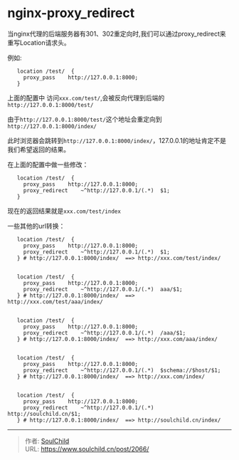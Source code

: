 # nginx-proxy_redirect

<!--more-->
当nginx代理的后端服务器有301、302重定向时,我们可以通过proxy_redirect来重写Location请求头。


例如:

```nginx
   location /test/  {
     proxy_pass    http://127.0.0.1:8000;
   }
```
上面的配置中
访问`xxx.com/test/`,会被反向代理到后端的`http://127.0.0.1:8000/test/`



由于`http://127.0.0.1:8000/test/`这个地址会重定向到`http://127.0.0.1:8000/index/`

此时浏览器会跳转到`http://127.0.0.1:8000/index/`，127.0.0.1的地址肯定不是我们希望返回的结果。


在上面的配置中做一些修改：

```nginx
   location /test/  {
     proxy_pass    http://127.0.0.1:8000;
     proxy_redirect    ~^http://127.0.0.1/(.*)  $1;
   }
```

现在的返回结果就是`xxx.com/test/index`




一些其他的url转换：
```nginx
   location /test/  {
     proxy_pass    http://127.0.0.1:8000;
     proxy_redirect    ~^http://127.0.0.1/(.*)  $1;
   } # http://127.0.0.1:8000/index/  ==> http://xxx.com/test/index/


   location /test/  {
     proxy_pass    http://127.0.0.1:8000;
     proxy_redirect    ~^http://127.0.0.1/(.*)  aaa/$1;
   } # http://127.0.0.1:8000/index/  ==> http://xxx.com/test/aaa/index/


   location /test/  {
     proxy_pass    http://127.0.0.1:8000;
     proxy_redirect    ~^http://127.0.0.1/(.*)  /aaa/$1;
   } # http://127.0.0.1:8000/index/  ==> http://xxx.com/aaa/index/


   location /test/  {
     proxy_pass    http://127.0.0.1:8000;
     proxy_redirect    ~^http://127.0.0.1/(.*)  $schema://$host/$1;
   } # http://127.0.0.1:8000/index/  ==> http://xxx.com/index/


   location /test/  {
     proxy_pass    http://127.0.0.1:8000;
     proxy_redirect    ~^http://127.0.0.1/(.*)  http://soulchild.cn/$1;
   } # http://127.0.0.1:8000/index/  ==> http://soulchild.cn/index/

```






---

> 作者: [SoulChild](https://www.soulchild.cn)  
> URL: https://www.soulchild.cn/post/2066/  

